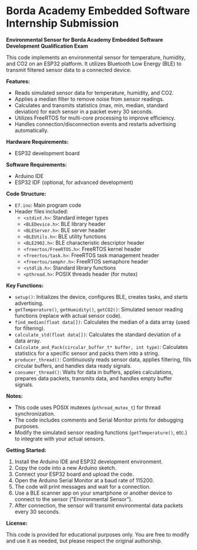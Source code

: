 # Borda Academy Embedded Software Internship Submission
**Environmental Sensor for Borda Academy Embedded Software Development Qualification Exam**

This code implements an environmental sensor for temperature, humidity, and CO2 on an ESP32 platform. It utilizes Bluetooth Low Energy (BLE) to transmit filtered sensor data to a connected device.

**Features:**

* Reads simulated sensor data for temperature, humidity, and CO2.
* Applies a median filter to remove noise from sensor readings.
* Calculates and transmits statistics (max, min, median, standard deviation) for each sensor in a packet every 30 seconds.
* Utilizes FreeRTOS for multi-core processing to improve efficiency.
* Handles connection/disconnection events and restarts advertising automatically.

**Hardware Requirements:**

* ESP32 development board

**Software Requirements:**

* Arduino IDE
* ESP32 IDF (optional, for advanced development)

**Code Structure:**

* `E7.ino`: Main program code
* Header files included:
    * `<stdint.h>`: Standard integer types
    * `<BLEDevice.h>`: BLE library header
    * `<BLEServer.h>`: BLE server header
    * `<BLEUtils.h>`: BLE utility functions
    * `<BLE2902.h>`: BLE characteristic descriptor header
    * `<freertos/FreeRTOS.h>`: FreeRTOS kernel header
    * `<freertos/task.h>`: FreeRTOS task management header
    * `<freertos/semphr.h>`: FreeRTOS semaphore header
    * `<stdlib.h>`: Standard library functions
    * `<pthread.h>`: POSIX threads header (for mutex)

**Key Functions:**

* `setup()`: Initializes the device, configures BLE, creates tasks, and starts advertising.
* `getTemperature()`, `getHumidity()`, `getCO2()`: Simulated sensor reading functions (replace with actual sensor code).
* `find_median(float data[])`: Calculates the median of a data array (used for filtering).
* `calculate_std(float data[])`: Calculates the standard deviation of a data array.
* `Calculate_and_Pack(circular_buffer_t* buffer, int type)`: Calculates statistics for a specific sensor and packs them into a string.
* `producer_thread()`: Continuously reads sensor data, applies filtering, fills circular buffers, and handles data ready signals.
* `consumer_thread()`: Waits for data in buffers, applies calculations, prepares data packets, transmits data, and handles empty buffer signals.

**Notes:**

* This code uses POSIX mutexes (`pthread_mutex_t`) for thread synchronization.
* The code includes comments and Serial Monitor prints for debugging purposes.
* Modify the simulated sensor reading functions (`getTemperature()`, etc.) to integrate with your actual sensors.

**Getting Started:**

1. Install the Arduino IDE and ESP32 development environment.
2. Copy the code into a new Arduino sketch.
3. Connect your ESP32 board and upload the code.
4. Open the Arduino Serial Monitor at a baud rate of 115200.
5. The code will print messages and wait for a connection.
6. Use a BLE scanner app on your smartphone or another device to connect to the sensor ("Environmental Sensor").
7. After connection, the sensor will transmit environmental data packets every 30 seconds.

**License:**

This code is provided for educational purposes only. You are free to modify and use it as needed, but please respect the original authorship.

